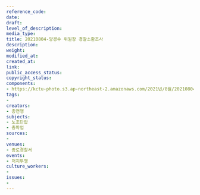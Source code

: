 ```yaml
---
reference_code: 
date: 
draft: 
level_of_description: 
media_type: 
title: 20210804-양경수 위원장 경찰소환조사
description: 
weight: 
modified_at: 
created_at: 
link: 
public_access_status: 
copyright_status: 
components:
- https://kctu-photo.s3.ap-northeast-2.amazonaws.com/2021년/8월/20210804-양경수+위원장+경찰소환조사/403826_60331_279.jpg
tags:
- 
creators:
- 총연맹
subjects:
- 노조탄압
- 총파업
sources:
- 
venues:
- 종로경찰서
events:
- 저지투쟁
culture_workers:
- 
issues:
- 
---
```

